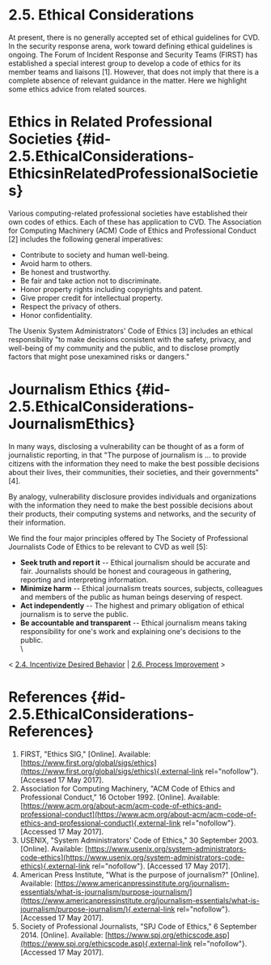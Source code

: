 # 2.5. Ethical Considerations 








At present, there is no generally accepted set of ethical guidelines for
CVD. In the security response arena, work toward defining ethical
guidelines is ongoing. The Forum of Incident Response and Security Teams
(FIRST) has established a special interest group to develop a code of
ethics for its member teams and liaisons \[1\]. However, that does not
imply that there is a complete absence of relevant guidance in the
matter. Here we highlight some ethics advice from related sources.

# Ethics in Related Professional Societies {#id-2.5.EthicalConsiderations-EthicsinRelatedProfessionalSocieties}

Various computing-related professional societies have established their
own codes of ethics. Each of these has application to CVD. The
Association for Computing Machinery (ACM) Code of Ethics and
Professional Conduct \[2\] includes the following general imperatives:

-   Contribute to society and human well-being.
-   Avoid harm to others.
-   Be honest and trustworthy.
-   Be fair and take action not to discriminate.
-   Honor property rights including copyrights and patent.
-   Give proper credit for intellectual property.
-   Respect the privacy of others.
-   Honor confidentiality.

The Usenix System Administrators\' Code of Ethics \[3\] includes an
ethical responsibility \"to make decisions consistent with the safety,
privacy, and well-being of my community and the public, and to disclose
promptly factors that might pose unexamined risks or dangers.\"

# Journalism Ethics {#id-2.5.EthicalConsiderations-JournalismEthics}

In many ways, disclosing a vulnerability can be thought of as a form of
journalistic reporting, in that \"The purpose of journalism is ... to
provide citizens with the information they need to make the best
possible decisions about their lives, their communities, their
societies, and their governments\" \[4\].

By analogy, vulnerability disclosure provides individuals and
organizations with the information they need to make the best possible
decisions about their products, their computing systems and networks,
and the security of their information.

We find the four major principles offered by The Society of Professional
Journalists Code of Ethics to be relevant to CVD as well \[5\]:

-   **Seek truth and report it** -- Ethical journalism should be
    accurate and fair. Journalists should be honest and courageous in
    gathering, reporting and interpreting information.
-   **Minimize harm** -- Ethical journalism treats sources, subjects,
    colleagues and members of the public as human beings deserving of
    respect.
-   **Act independently** -- The highest and primary obligation of
    ethical journalism is to serve the public.
-   **Be accountable and transparent** -- Ethical journalism means
    taking responsibility for one\'s work and explaining one\'s
    decisions to the public.\
    \



\< [2.4. Incentivize Desired
Behavior](2.4.-Incentivize-Desired-Behavior_47677454.md) \| [2.6.
Process Improvement](2.6.-Process-Improvement_47677456.md) \>



# References {#id-2.5.EthicalConsiderations-References}

1.  FIRST, \"Ethics SIG,\" \[Online\]. Available:
    [https://www.first.org/global/sigs/ethics](https://www.first.org/global/sigs/ethics){.external-link
    rel="nofollow"}. \[Accessed 17 May 2017\].
2.  Association for Computing Machinery, \"ACM Code of Ethics and
    Professional Conduct,\" 16 October 1992. \[Online\]. Available:
    [https://www.acm.org/about-acm/acm-code-of-ethics-and-professional-conduct](https://www.acm.org/about-acm/acm-code-of-ethics-and-professional-conduct){.external-link
    rel="nofollow"}. \[Accessed 17 May 2017\].
3.  USENIX, \"System Administrators\' Code of Ethics,\" 30
    September 2003. \[Online\]. Available:
    [https://www.usenix.org/system-administrators-code-ethics](https://www.usenix.org/system-administrators-code-ethics){.external-link
    rel="nofollow"}. \[Accessed 17 May 2017\].
4.  American Press Institute, \"What is the purpose of journalism?\"
    \[Online\]. Available:
    [https://www.americanpressinstitute.org/journalism-essentials/what-is-journalism/purpose-journalism/](https://www.americanpressinstitute.org/journalism-essentials/what-is-journalism/purpose-journalism/){.external-link
    rel="nofollow"}. \[Accessed 17 May 2017\].
5.  Society of Professional Journalists, \"SPJ Code of Ethics,\" 6
    September 2014. \[Online\]. Available:
    [https://www.spj.org/ethicscode.asp](https://www.spj.org/ethicscode.asp){.external-link
    rel="nofollow"}. \[Accessed 17 May 2017\].












